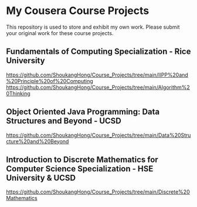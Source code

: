 # My Cousera Course Projects
This repository is used to store and exhibit my own work. Please submit your original work for these course projects.

## Fundamentals of Computing Specialization - Rice University
https://github.com/ShoukangHong/Course_Projects/tree/main/IIPP%20and%20Principle%20of%20Computing
https://github.com/ShoukangHong/Course_Projects/tree/main/Algorithm%20Thinking

## Object Oriented Java Programming: Data Structures and Beyond - UCSD
https://github.com/ShoukangHong/Course_Projects/tree/main/Data%20Structure%20and%20Beyond

## Introduction to Discrete Mathematics for Computer Science Specialization - HSE University & UCSD
https://github.com/ShoukangHong/Course_Projects/tree/main/Discrete%20Mathematics
